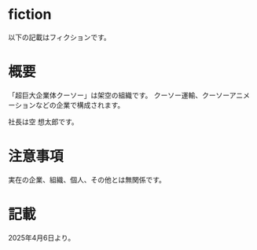 # fiction

以下の記載はフィクションです。

# 概要

「超巨大企業体クーソー」は架空の組織です。
クーソー運輸、クーソーアニメーションなどの企業で構成されます。

社長は空 想太郎です。


# 注意事項

実在の企業、組織、個人、その他とは無関係です。


# 記載

2025年4月6日より。

